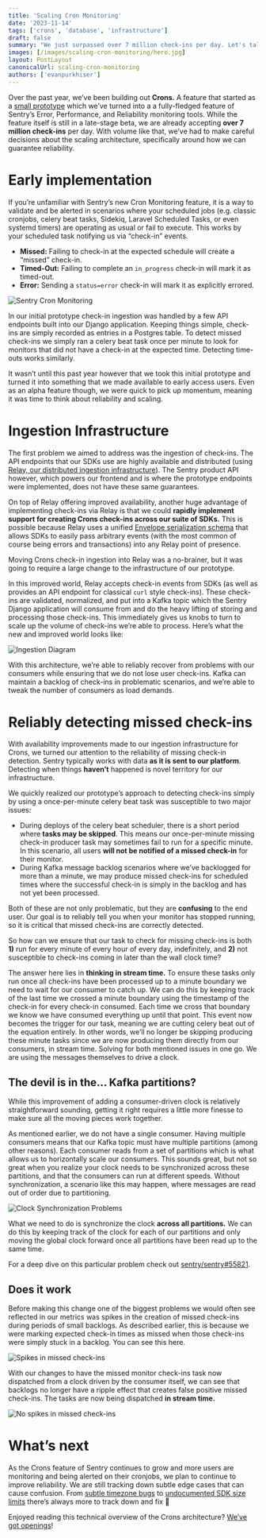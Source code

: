 ```yaml
---
title: 'Scaling Cron Monitoring'
date: '2023-11-14'
tags: ['crons', 'database', 'infrastructure']
draft: false
summary: "We just surpassed over 7 million check-ins per day. Let's talk about what it took to go from prototype to production ready cron monitoring."
images: [/images/scaling-cron-monitoring/hero.jpg]
layout: PostLayout
canonicalUrl: scaling-cron-monitoring
authors: ['evanpurkhiser']
---
```


Over the past year, we’ve been building out **Crons.** A feature that started as a [small prototype](https://github.com/getsentry/sentry/commit/d27ecf09c3) which we’ve turned into a a fully-fledged feature of Sentry’s Error, Performance, and Reliability monitoring tools. While the feature itself is still in a late-stage beta, we are already accepting **over 7 million check-ins** per day. With volume like that, we’ve had to make careful decisions about the scaling architecture, specifically around how we can guarantee reliability.

# Early implementation

If you’re unfamiliar with Sentry’s new Cron Monitoring feature, it is a way to validate and be alerted in scenarios where your scheduled jobs (e.g. classic cronjobs, celery beat tasks, Sidekiq, Laravel Scheduled Tasks, or even systemd timers) are operating as usual or fail to execute. This works by your scheduled task notifying us via “check-in” events.

- **Missed:** Failing to check-in at the expected schedule will create a “missed” check-in.
- **Timed-Out:** Failing to complete an `in_progress` check-in will mark it as timed-out.
- **Error:** Sending a `status=error` check-in will mark it as explicitly errored.

![Sentry Cron Monitoring](/images/scaling-cron-monitoring/demo.png)

In our initial prototype check-in ingestion was handled by a few API endpoints built into our Django application. Keeping things simple, check-ins are simply recorded as entries in a Postgres table. To detect missed check-ins we simply ran a celery beat task once per minute to look for monitors that did not have a check-in at the expected time. Detecting time-outs works similarly.

It wasn’t until this past year however that we took this initial prototype and turned it into something that we made available to early access users. Even as an alpha feature though, we were quick to pick up momentum, meaning it was time to think about reliability and scaling.

# Ingestion Infrastructure

The first problem we aimed to address was the ingestion of check-ins. The API endpoints that our SDKs use are highly available and distributed (using [Relay, our distributed ingestion infrastructure](https://sentry.engineering/blog/sentry-points-of-presence-how-we-built-a-distributed-ingestion-infrastructure)). The Sentry product API however, which powers our frontend and is where the prototype endpoints were implemented, does not have these same guarantees.

On top of Relay offering improved availability, another huge advantage of implementing check-ins via Relay is that we could **rapidly implement support for creating Crons check-ins across our suite of SDKs.** This is possible because Relay uses a unified [Envelope serialization schema](https://develop.sentry.dev/sdk/envelopes/) that allows SDKs to easily pass arbitrary events (with the most common of course being errors and transactions) into any Relay point of presence.

Moving Crons check-in ingestion into Relay was a no-brainer, but it was going to require a large change to the infrastructure of our prototype.

In this improved world, Relay accepts check-in events from SDKs (as well as provides an API endpoint for classical `curl` style check-ins). These check-ins are validated, normalized, and put into a Kafka topic which the Sentry Django application will consume from and do the heavy lifting of storing and processing those check-ins. This immediately gives us knobs to turn to scale up the volume of check-ins we’re able to process. Here’s what the new and improved world looks like:

![Ingestion Diagram](/images/scaling-cron-monitoring/ingestion.png)

With this architecture, we’re able to reliably recover from problems with our consumers while ensuring that we do not lose user check-ins. Kafka can maintain a backlog of check-ins in problematic scenarios, and we’re able to tweak the number of consumers as load demands.

# Reliably detecting missed check-ins

With availability improvements made to our ingestion infrastructure for Crons, we turned our attention to the reliability of missing check-in detection. Sentry typically works with data **as it is sent to our platform**. Detecting when things **haven’t** happened is novel territory for our infrastructure.

We quickly realized our prototype’s approach to detecting check-ins simply by using a once-per-minute celery beat task was susceptible to two major issues:

- During deploys of the celery beat scheduler, there is a short period where **tasks may be skipped**. This means our once-per-minute missing check-in producer task may sometimes fail to run for a specific minute. In this scenario, all users **will not be notified of a missed check-in** for their monitor.
- During Kafka message backlog scenarios where we’ve backlogged for more than a minute, we may produce missed check-ins for scheduled times where the successful check-in is simply in the backlog and has not yet been processed.

Both of these are not only problematic, but they are **confusing** to the end user. Our goal is to reliably tell you when your monitor has stopped running, so it is critical that missed check-ins are correctly detected.

So how can we ensure that our task to check for missing check-ins is both **1)** run for every minute of every hour of every day, indefinitely, and **2)** not susceptible to check-ins coming in later than the wall clock time?

The answer here lies in **thinking in stream time.** To ensure these tasks only run once all check-ins have been processed up to a minute boundary we need to wait for our consumer to catch up. We can do this by keeping track of the last time we crossed a minute boundary using the timestamp of the check-in for every check-in consumed. Each time we cross that boundary we know we have consumed everything up until that point. This event now becomes the trigger for our task, meaning we are cutting celery beat out of the equation entirely. In other words, we’ll no longer be skipping producing these minute tasks since we are now producing them directly from our consumers, in stream time. Solving for both mentioned issues in one go. We are using the messages themselves to drive a clock.

## The devil is in the... Kafka partitions?

While this improvement of adding a consumer-driven clock is relatively straightforward sounding, getting it right requires a little more finesse to make sure all the moving pieces work together.

As mentioned earlier, we do not have a single consumer. Having multiple consumers means that our Kafka topic must have multiple partitions (among other reasons). Each consumer reads from a set of partitions which is what allows us to horizontally scale our consumers. This sounds great, but not so great when you realize your clock needs to be synchronized across these partitions, and that the consumers can run at different speeds. Without synchronization, a scenario like this may happen, where messages are read out of order due to partitioning.

![Clock Synchronization Problems](/images/scaling-cron-monitoring/clock-sync.png)

What we need to do is synchronize the clock **across all partitions.** We can do this by keeping track of the clock for each of our partitions and only moving the global clock forward once all partitions have been read up to the same time.

For a deep dive on this particular problem check out [sentry/sentry#55821](https://github.com/getsentry/sentry/issues/55821).

## Does it work

Before making this change one of the biggest problems we would often see reflected in our metrics was spikes in the creation of missed check-ins during periods of small backlogs. As described earlier, this is because we were marking expected check-in times as missed when those check-ins were simply stuck in a backlog. You can see this here.

![Spikes in missed check-ins](/images/scaling-cron-monitoring/pre-fix.png)

With our changes to have the missed monitor check-ins task now dispatched from a clock driven by the consumer itself, we can see that backlogs no longer have a ripple effect that creates false positive missed check-ins. The tasks are now being dispatched **in stream time.**

![No spikes in missed check-ins](/images/scaling-cron-monitoring/post-fix.png)

# What’s next

As the Crons feature of Sentry continues to grow and more users are monitoring and being alerted on their cronjobs, we plan to continue to improve reliability. We are still tracking down subtle edge cases that can cause confusion. From [subtle timezone bugs](https://github.com/getsentry/sentry/pull/58550) to [undocumented SDK size limits](https://github.com/getsentry/sentry-python/issues/2496) there’s always more to track down and fix 🙂

Enjoyed reading this technical overview of the Crons architecture? [We’ve got openings](https://sentry.io/careers/)!
